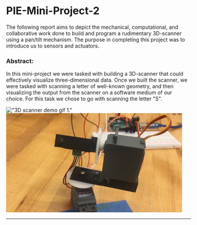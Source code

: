 # PIE-Mini-Project-2
The following report aims to depict the mechanical, computational, and collaborative work done to build and program a rudimentary 3D-scanner using a pan/tilt mechanism. The purpose in completing this project was to introduce us to sensors and actuators.   

### Abstract:   

In this mini-project we were tasked with building a 3D-scanner that could effectively visualize three-dimensional data. Once we built the scanner, we were tasked with scanning a letter of well-known geometry, and then visualizing the output from the scanner on a software medium of our choice. For this task we chose to go with scanning the letter "S".

!["3D scanner demo gif 1."](demo1.gif)
!["3D scanner demo gif 2."](demo2.gif)

---
